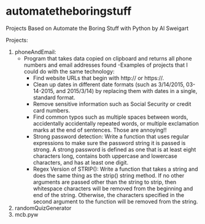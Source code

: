 # automatetheboringstuff
Projects Based on Automate the Boring Stuff with Python by Al Sweigart

Projects:
1. phoneAndEmail: 
    - Program that takes data copied on clipboard and returns all phone numbers
    and email addresses found
    -Examples of projects that I could do with the same technology:
        - Find website URLs that begin with http:// or https://.
        - Clean up dates in different date formats (such as 3/14/2015, 03-14-2015, 
        and 2015/3/14) by replacing them with dates in a single, standard format.
        - Remove sensitive information such as Social Security or credit card numbers.
        - Find common typos such as multiple spaces between words, 
        accidentally accidentally repeated words, or multiple 
        exclamation marks at the end of sentences. Those are annoying!!
        - Strong password detection: Write a function that uses regular 
        expressions to make sure the password string it is passed is strong. 
        A strong password is defined as one that is at least eight characters 
        long, contains both uppercase and lowercase characters, and has at least 
        one digit. 
        - Regex Version of STRIP(): Write a function that takes a string and does 
        the same thing as the strip() string method. If no other arguments are passed 
        other than the string to strip, then whitespace characters will be removed 
        from the beginning and end of the string. Otherwise, the characters specified 
        in the second argument to the function will be removed from the string.
2. randomQuizGenerator
3. mcb.pyw
